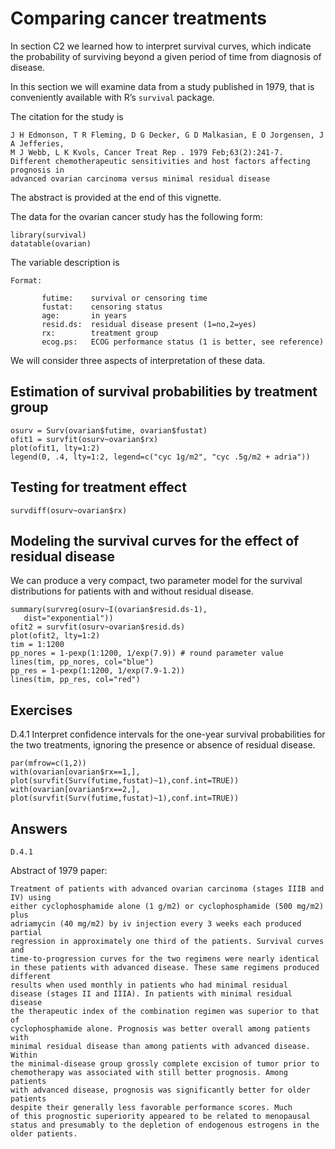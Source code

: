 # Comparing cancer treatments

In section C2 we learned how to interpret survival curves, which
indicate the probability of surviving beyond a given period of time from
diagnosis of disease.

In this section we will examine data from a study published in 1979,
that is conveniently available with R’s `survival` package.

The citation for the study is

    J H Edmonson, T R Fleming, D G Decker, G D Malkasian, E O Jorgensen, J A Jefferies, 
    M J Webb, L K Kvols, Cancer Treat Rep . 1979 Feb;63(2):241-7.
    Different chemotherapeutic sensitivities and host factors affecting prognosis in 
    advanced ovarian carcinoma versus minimal residual disease

The abstract is provided at the end of this vignette.

The data for the ovarian cancer study has the following form:

    library(survival)
    datatable(ovarian)

The variable description is

    Format:

           futime:    survival or censoring time                           
           fustat:    censoring status                                     
           age:       in years                                             
           resid.ds:  residual disease present (1=no,2=yes)                
           rx:        treatment group                                      
           ecog.ps:   ECOG performance status (1 is better, see reference) 

We will consider three aspects of interpretation of these data.

## Estimation of survival probabilities by treatment group

    osurv = Surv(ovarian$futime, ovarian$fustat)
    ofit1 = survfit(osurv~ovarian$rx)
    plot(ofit1, lty=1:2)
    legend(0, .4, lty=1:2, legend=c("cyc 1g/m2", "cyc .5g/m2 + adria"))

## Testing for treatment effect

    survdiff(osurv~ovarian$rx)

## Modeling the survival curves for the effect of residual disease

We can produce a very compact, two parameter model for the survival
distributions for patients with and without residual disease.

    summary(survreg(osurv~I(ovarian$resid.ds-1), 
       dist="exponential"))
    ofit2 = survfit(osurv~ovarian$resid.ds)
    plot(ofit2, lty=1:2)
    tim = 1:1200
    pp_nores = 1-pexp(1:1200, 1/exp(7.9)) # round parameter value
    lines(tim, pp_nores, col="blue")
    pp_res = 1-pexp(1:1200, 1/exp(7.9-1.2))
    lines(tim, pp_res, col="red")

## Exercises

D.4.1 Interpret confidence intervals for the one-year survival
probabilities for the two treatments, ignoring the presence or absence
of residual disease.

    par(mfrow=c(1,2))
    with(ovarian[ovarian$rx==1,], plot(survfit(Surv(futime,fustat)~1),conf.int=TRUE))
    with(ovarian[ovarian$rx==2,], plot(survfit(Surv(futime,fustat)~1),conf.int=TRUE))

## Answers

    D.4.1 

Abstract of 1979 paper:

    Treatment of patients with advanced ovarian carcinoma (stages IIIB and IV) using 
    either cyclophosphamide alone (1 g/m2) or cyclophosphamide (500 mg/m2) plus 
    adriamycin (40 mg/m2) by iv injection every 3 weeks each produced partial 
    regression in approximately one third of the patients. Survival curves and 
    time-to-progression curves for the two regimens were nearly identical 
    in these patients with advanced disease. These same regimens produced different 
    results when used monthly in patients who had minimal residual 
    disease (stages II and IIIA). In patients with minimal residual disease 
    the therapeutic index of the combination regimen was superior to that of 
    cyclophosphamide alone. Prognosis was better overall among patients with 
    minimal residual disease than among patients with advanced disease. Within 
    the minimal-disease group grossly complete excision of tumor prior to 
    chemotherapy was associated with still better prognosis. Among patients 
    with advanced disease, prognosis was significantly better for older patients 
    despite their generally less favorable performance scores. Much 
    of this prognostic superiority appeared to be related to menopausal 
    status and presumably to the depletion of endogenous estrogens in the older patients.
